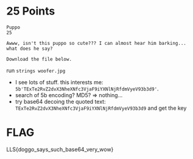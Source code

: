 # 25 Points

```
Puppo
25

Awww, isn't this puppo so cute??? I can almost hear him barking... what does he say?

Download the file below.
```
run `strings woofer.jpg`
- I see lots of stuff. this interests me: `5b'TExTe2RvZ2dvX3NheXNfc3VjaF9iYXNlNjRfdmVyeV93b3d9'`.
- search of 5b encoding? MD5? => nothing...
- try base64 decoing the quoted text: `TExTe2RvZ2dvX3NheXNfc3VjaF9iYXNlNjRfdmVyeV93b3d9` and get the key

# FLAG
LLS{doggo_says_such_base64_very_wow}
